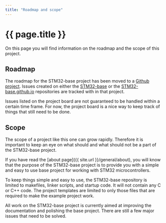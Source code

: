 ```yaml
---
title: "Roadmap and scope"
---
```


# {{ page.title }}

On this page you will find information on the roadmap and the scope of this project.

## Roadmap

The roadmap for the STM32-base project has been moved to a [Github project](https://github.com/orgs/STM32-base/projects/1). Issues created on either the [STM32-base](https://github.com/STM32-base/STM32-base) or the [STM32-base.github.io](https://github.com/STM32-base/STM32-base.github.io) repositories are tracked with in that project.

Issues listed on the project board are not guaranteed to be handled within a certain time frame. For now, the project board is a nice way to keep track of things that still need to be done.

## Scope

The scope of a project like this one can grow rapidly. Therefore it is important to keep an eye on what should and what should not be a part of the STM32-base project.

If you have read the [about page]({{ site.url }}/general/about), you will know that the purpose of the STM32-base project is to provide you with a simple and easy to use base project for working with STM32 microcontrollers.

To keep things simple and easy to use, the STM32-base repository is limited to makefiles, linker scripts, and startup code. It will not contain any C or C++ code. The project templates are limited to only those files that are required to make the example project work.

All work on the STM32-base project is currently aimed at improving the documentation and polishing the base project. There are still a few major issues that need to be solved.
